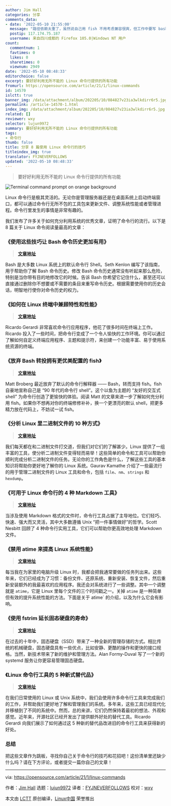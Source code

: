 ```yaml
---
author: Jim Hall
categories: 分享
comments_data:
- date: '2022-05-10 21:55:00'
  message: "路径依赖太重了，虽然说自己用 fish 不用考虑兼容很爽，但工作中要写 bash 脑子容易打架。<br />\r\n最终还是选择 oh-my-bash、oh-my-zsh。"
  postip: 117.174.75.187
  username: 来自四川成都的 Firefox 105.0|Windows NT 用户
count:
  commentnum: 1
  favtimes: 0
  likes: 0
  sharetimes: 0
  viewnum: 2949
date: '2022-05-10 08:48:33'
editorchoice: false
excerpt: 要好好利用无所不能的 Linux 命令行提供的所有功能
fromurl: https://opensource.com/article/21/1/linux-commands
id: 14570
islctt: true
banner_img: /data/attachment/album/202205/10/084827v23ia3wlkdirr6r5.jpg
permalink: /article-14570-1.html
index_img: /data/attachment/album/202205/10/084827v23ia3wlkdirr6r5.jpg.thumb.jpg
related: []
reviewer: wxy
selector: lujun9972
summary: 要好好利用无所不能的 Linux 命令行提供的所有功能
tags:
- 命令行
thumb: false
title: 分享 8 篇使用 Linux 命令行的技巧
titleindex_img: true
translator: FYJNEVERFOLLOWS
updated: '2022-05-10 08:48:33'
---
```



> 
> 要好好利用无所不能的 Linux 命令行提供的所有功能
> 
> 
> 


![](/data/attachment/album/202205/10/084827v23ia3wlkdirr6r5.jpg "Terminal command prompt on orange background")


Linux 命令行是极其灵活的。无论你是管理服务器还是在桌面系统上启动终端窗口，都可以通过命令行无所不包的工具包来更新文件、调整系统性能或者管理进程。命令行里发生的事情是非常有趣的。


我们发布了许多关于如何充分利用系统的优秀文章，证明了命令行的流行。以下是 8 篇关于 Linux 命令阅读量最高的文章：


### 《使用这些技巧让 Bash 命令历史更加有用》



> 
> **[文章地址](/article-12344-1.html)**
> 
> 
> 


Bash 是大多数 Linux 系统上的默认命令行 Shell。Seth Kenlon 编写了该指南，用于帮助你了解 Bash 命令历史。修改 Bash 命令历史通常没有听起来那么危险，特别是当你带有目的地修改它的时候。告诉 Bash 你希望它记住什么，甚至还可以直接通过删除你不想要或不需要的条目来重写命令历史。根据需要使用你的历史会话，明智地行使你对命令历史的权力。


### 《如何在 Linux 终端中兼顾特性和性能》



> 
> **[文章地址](https://opensource.com/article/20/7/performance-linux-terminal)**
> 
> 
> 


Ricardo Gerardi 非常喜欢命令行应用程序，他花了很多时间在终端上工作。Ricardo 投入了一些时间，把命令行变成了一个令人愉快的工作环境。你可以通过了解如何自定义终端应用程序、主题和提示符，来创建一个功能丰富、易于使用系统资源的终端。


### 《放弃 Bash 转投拥有更优美配置的 fish》



> 
> **[文章地址](https://opensource.com/article/20/3/fish-shell)**
> 
> 
> 


Matt Broberg 最近放弃了默认的命令行解释器 —— Bash，转而支持 fish。fish 自豪地宣称自己是 “90 年代的命令行 shell”。这个以鱼为主题的 “友好的交互式 shell” 为命令行创造了更愉快的体验。阅读 Matt 的文章来进一步了解如何充分利用 fish。如果你不想再对你的终端修修补补，换一个更漂亮的默认 shell，把更多精力放在代码上，不妨试一试 fish。


### 《分析 Linux 里二进制文件的 10 种方式》



> 
> **[文章地址](/article-12187-1.html)**
> 
> 
> 


我们每天都在和二进制文件打交道，但我们对它们的了解甚少。Linux 提供了一组丰富的工具，使分析二进制文件变得轻而易举！这些简单的命令和工具可以帮助你顺利完成分析二进制文件的任务。无论你的工作角色是什么，了解这些工具的基本知识将帮助你更好地了解你的 Linux 系统。Gaurav Kamathe 介绍了一些最流行的用于管理二进制文件的 Linux 工具和命令，包括 `file`、`nm`、`strings` 和 `hexdump`。


### 《可用于 Linux 命令行的 4 种 Markdown 工具》



> 
> **[文章地址](/article-12048-1.html)**
> 
> 
> 


当涉及使用 Markdown 格式的文件时，命令行工具占据了主导地位。它们轻巧、快速、强大而又灵活，其中大多数遵循 Unix “把一件事情做好”的哲学。Scott Nesbitt 回顾了 4 种命令行实用工具，它们可以帮助你更高效地处理 Markdown 文件。


### 《禁用 atime 来提高 Linux 系统性能》



> 
> **[文章地址](https://opensource.com/article/20/6/linux-noatime)**
> 
> 
> 


每当我在为家里的电脑升级 Linux 时，我都会把我通常要做的任务列出来。这些年来，它们已经成为了习惯：备份文件、还原系统、重新安装、恢复文件，然后重新安装额外的我最喜欢的应用程序。我还会对系统进行了一些调整。其中一个调整就是 `atime`，它是 Linux 里每个文件的三个时间戳之一。关掉 `atime` 是一种简单但有效的提升系统性能的方法。下面是关于 atime` 的介绍，以及为什么它会有影响。


### 《使用 fstrim 延长固态硬盘的寿命》



> 
> **[文章地址](/article-11959-1.html)**
> 
> 
> 


在过去的十年中，固态硬盘（SSD）带来了一种全新的管理存储的方式。相比传统的机械硬盘，固态硬盘具有一些优点，比如安静、更酷的操作和更快的接口规格。当然，新技术带来了新的维护和管理方法。Alan Formy-Duval 写了一个新的 systemd 服务让你更容易管理固态硬盘。


### 《Linux 命令行工具的 5 种新式替代品》



> 
> **[文章地址](https://opensource.com/article/20/6/modern-linux-command-line-tools)**
> 
> 
> 


在我们日常使用的 Linux 或 Unix 系统中，我们会使用许多命令行工具来完成我们的工作，并帮助我们更好地了解和管理我们的系统。多年来，这些工具已经现代化并移植到了不同的系统中。然而，总的来讲，它们仍然保持着最初的想法、外观和感觉。近年来，开源社区已经开发出了提供额外好处的替代工具。Ricardo Gerardi 向我们展示了如何通过这 5 种新的替代品改进旧的命令行工具来获得新的好处。


### 总结


把这些文章作为跳板，寻找你自己关于命令行的技巧和花招吧！这份清单里还缺少什么吗？请在下方评论，或者提交一篇你自己的文章！




---


via: <https://opensource.com/article/21/1/linux-commands>


作者：[Jim Hall](https://opensource.com/users/jim-hall) 选题：[lujun9972](https://github.com/lujun9972) 译者：[FYJNEVERFOLLOWS](https://github.com/FYJNEVERFOLLOWS) 校对：[wxy](https://github.com/wxy)


本文由 [LCTT](https://github.com/LCTT/TranslateProject) 原创编译，[Linux中国](https://linux.cn/) 荣誉推出